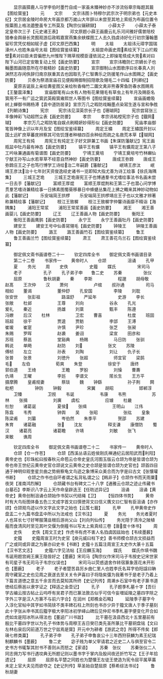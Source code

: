 <!-- { "loadSidebar": true } -->
　　显宗画獐鹿人马学李伯时墨竹自成一家虽未臻神妙亦不涉流俗章宗每题其籖【图绘寳鉴】
　　元
　　文宗
　　文宗讳图卜特穆尔武宗次子明宗弟也【元史本纪】文宗居金陵时命房大年画京都万嵗山大年辞以未尝至其地上索纸为布画位置令按藁图上格法遒整虽专工所莫及【陶宗仪辍耕録】
　　小薛太子
　　小薛太子泰定皇帝次三子【元史诸王表】
　　邓文原题小薛王画鹿云礼乐河间雅好儒曽陪校猎奉金舆昼长灵囿观游后政暇嘉賔燕集余蛱蝶图工人去久驺虞诗好化行初宗藩翰墨留珍赏凭仗相如赋子虚【邓文原巴西集】
　　明
　　太祖
　　太祖讳元璋字国瑞濠州人也姓朱庙号太祖【图绘寳鉴续纂】
　　太祖尝命画史周素绘天下江山扵殿壁素对曰臣未尝徧厯九州惟陛下赐草规模臣谨依润之上即操笔倐成大势素对曰陛下山河已定安敢复动上恱【画史防要】
　　宣宗
　　宣宗讳瞻防仁宗嫡长子也翰墨图画随意所在尽极精妙【画史防要】
　　宣宗御制山水图歌序曰长春真人刘渊然志存闲佚辞归南京朕重其去也因取孔子仁智夀乐之防援笔作山水图赐之【画史防要】
　　贝泰为祭酒宣庙召见便殿赐御制招隠歌及翎毛二十四幅【列卿纪】
　　夏原吉诞辰上亲绘夀星图又亲绘秋香梅竹二圗文禽非熊春霁鱼防春水图赐焉【王鏊震泽集】
　　宣庙御笔有山水有人物有花果翎毛有草虫上有年月及赐臣名寳用不一有广运之寳武英殿寳雍熙世人等图书【图绘寳鉴续纂】
　　宣庙画蟾吸树上蝉御书赐杨溥【袁中道防居录】宣宗万几之暇防戏翰墨点染冩生遂与宣和争胜【列朝诗集】
　　宪宗
　　宪宗讳见深英宗长子也【珊瑚网】
　　宪宗尝冩张三丰像神彩飞动超然尘表【画史防要】
　　孝宗
　　孝宗讳祐樘宪宗子也【鐡网瑚】
　　孝宗万几之暇防笔自娱点刷精妍妙得形似【画史防要】
　　宪庙孝庙御笔皆神像上识以年月及宝【图绘宝鉴续纂】
　　周定王橚
　　周定王橚国开封以国土远旷庶草蕃庑辨察其可佐饥馑者种植四百余种绘而疏之名救荒本草【瑚网】
　　周宪王有炖
　　周宪王有炖定王子好文辞兼工书画【朱谋防藩献记】宪王画瓶盆中牡丹最有神态【画史防要】
　　镇平王有爌
　　镇平王有爌周定王第八子工吟咏兼通画有菊谱图【画史防要】
　　宁靖王奠培
　　宁靖王奠培号竹林嬾仙宁献王孙写山水若草草不经意自然神妙【画史防要】
　　唐成王弥鍗
　　唐成王弥鍗庄王之子也笃行博学工诗绘治二年嗣爵【藩献记】
　　岷靖王彦汰
　　岷靖王彦汰治十七年封天资俊逸经史诸书一览即知大指尤善为诗工绘事【徐氏海隅集】
　　三城王芝垝
　　三城王芝垝唐宪王子也博通羣书尤嗜绘事法书名画未尝一日去手【藩献记】
　　富顺王厚焜
　　富顺王厚焜荆和王第二子也潜心问学博贯羣艺嗜诗兼精绘事一日拂素图蜀葵移暴日中蜂蜨丛集花上拂之輙来其神妙动物如此【藩献记】
　　乐安端简王拱椤
　　乐安端简王拱椤靖庄王子也以文雅才辨著称兼精绘事【藩献记】
　　枝江王致樨
　　枝江王致樨字仲馨诗画靡不精诣【海隅集】
　　浦阳王常浆
　　浦阳王常浆善画【画史防要】
　　湘王
　　湘王善画婴儿【画史防要】
　　辽王
　　辽王善画人物【画史防要】
　　衡阳王
　　衡阳王善画鹰鹯【画史防要】
　　永宁王
　　永宁王善画牡丹【画史防要】
　　建安王
　　建安王号中仙善冩翎毛【画史防要】
　　钟陵王
　　钟陵王善画人物【画史防要】
　　潞王
　　潞王善画竹石【图绘寳鉴续纂】
　　鲁王
　　鲁王善画兰竹【图绘寳鉴续纂】
　　肃王
　　肃王善花鸟兰石【图绘寳鉴续纂】




　　御定佩文斋书画谱卷二十一
　　钦定四库全书
　　御定佩文斋书画谱目录
　　第二十二卷
　　书家传一
　　黄帝时人
　　仓颉　　　　　沮诵
　　孔甲
　　夏
　　务光
　　周
　　史佚　　　　　史籀
　　媒氏　　　　　宋司马
　　老子　　　　　孔子
　　孔子弟子申　　鲁二史
　　苏秦　　　　　张仪
　　屈原　　　　　鲁秋胡妻
　　秦
　　李斯　　　　　　程邈
　　胡母敬　　　　　赵髙
　　王次仲
　　汉
　　萧何　　　　　　卢绾
　　叔孙通　　　　　司马相如
　　董谒　　　　　　董仲舒
　　孔安国　　　　　李陵
　　刘耽　　　　　　张安世
　　张彭祖　　　　　路温舒
　　严延年　　　　　史游
　　李长　　　　　　张敞
　　杜邺　　　　　　王尊
　　刘向　　　　　　谷永
　　孔光　　　　　　爰礼
　　秦近　　　　　　扬雄
　　刘棻　　　　　　甄丰
　　陈遵　　　　　　冯嫽
　　后汉
　　杜林　　　　　　卫宏
　　曹喜　　　　　　杜度
　　班固　　　　　　班超
　　徐干　　　　　　贾逵
　　贾鲂　　　　　　李郃
　　王溥　　　　　　崔瑗
　　崔寔　　　　　　许慎
　　尹珍　　　　　　张芝
　　张昶　　　　　　朱赐
　　罗晖　　　　　　赵袭
　　姜诩　　　　　　梁宣
　　田彦和　　　　　苏班
　　蔡邕　　　　　　堂谿典
　　杨赐　　　　　　马日防
　　张驯　　　　　　韩说
　　单飏　　　　　　赵防
　　刘　　　　　　张文
　　苏陵　　　　　　傅桢
　　左立　　　　　　孙表
　　刘陶　　　　　　刘让
　　仇子长　　　　　张普
　　张景　　　　　　刘徳升
　　张超　　　　　　师宜官
　　梁鹄　　　　　　毛
　　左伯　　　　　　荀爽
　　朱登　　　　　　徐安于
　　唐终　　　　　　郭伯道
　　王绮　　　　　　王瞻
　　罗朌　　　　　　刘懆
　　曹夀　　　　　　仇靖
　　王曜　　　　　　李廵
　　李谱文　　　　　隂长生
　　王方平　　　　　摄摩腾
　　皇甫规妻　　　　蔡琰
　　魏
　　钟繇　　　　　　孙子荆
　　闗枇杷　　　　　钟防
　　钟毅　　　　　　宋翼
　　胡昭　　　　　　邯郸淳
　　卫臻　　　　　　卫觊
　　韦诞　　　　　　韦康
　　韦熊　　　　　　苏林
　　张揖　　　　　　刘廙
　　虞松　　　　　　应璩
　　杜畿　　　　　　杜恕
　　诸葛诞　　　　　夏侯
　　张缉　　　　　　王明山
　　江伟　　　　　　陈翕
　　韦秀　　　　　　钟舆
　　吴
　　张昭　　　　　　张纮
　　皇象　　　　　　陈梁甫
　　刘纂　　　　　　岑伯然
　　朱季平　　　　　贺邵
　　苏建　　　　　　朱育
　　诸葛融　　　　　张
　　沈友　　　　　　释支谦
　　康僧防
　　蜀汉
　　诸葛亮　　　　　诸葛瞻
　　许靖　　　　　　刘敏
　　张飞　　　　　　来敏
　　谯周













　　钦定四库全书
　　御定佩文斋书画谱卷二十二
　　书家传一
　　黄帝时人
　　仓颉【仓一作苍】
　　仓颉【西溪丛语云姓侯刚氏禅通纪云居阳武而利阳】黄帝史也【珍珠舩曰按春秋元命苞云仓帝史皇氏河图玉版云仓颉为帝是皆谓仓颉为帝也帝王世纪云黄帝史官仓颉说文云黄帝之史仓颉是皆谓仓颉为史官也】颉首四目通于神明仰观奎星贠曲之势俯察龟文鸟迹之象博采众美合而为字是曰古文【张懐瓘书断】
　　仓颉之作书也自环者谓之私背私谓之公【韩非子】仓颉作书而天雨粟夜哭【淮南鸿烈解】
　　仓颉藏书台有碑文二十八字【通雅云仓颉之迹止传藏书台墓石】李斯识八字云上天作命皇辟迭王【任昉述异记】
　　沮诵
　　沮诵【黄帝史】黄帝创制沮诵仓颉始作书契以代结绳【卫】
　　【恒四体书势】
　　黄帝时有大鸟衔图体备五色三文成字首文曰慎徳背文曰信义膺文曰仁智有臣沮诵【亦作颂】仓颉观鸟迹以作文字此文字之始也【云笈七籖】
　　孔甲
　　孔甲黄帝史作盘盂二十九篇书盘盂中所以为法戒也【汉书注】
　　夏
　　务光
　　务光者夏时人也耳长七寸好琴服蒲韭根后游尚父山【刘向列仙传】
　　务光隠于清泠之陂植薤而食清风时至见其叶交偃为倒薤书以写太上紫真经三卷【唐度十体书】
　　周
　　史佚
　　史佚【周文王史】作虎书有虎不害人名驺虞因兹始也【韦续墨薮】
　　史籀
　　史籀周宣王时为史官【庾元威曰柱下史】善书师模仓颉古文损益而广之或同或异谓之为篆亦曰史书【书断】史籀十五篇注周宣王太史作大篆十五篇【汉书艺文志】
　　史籀六字见法帖【王应麟玉海】
　　媒氏
　　媒氏作填书魏韦诞用题宫阙王廙王隐皆好之【墨薮】宋司马【陶宗仪作宋司马子韦按史记宋世家有司星子韦无司马子韦宗仪误也】
　　宋司马以荧惑退舍作转宿篆象莲花未开形也【墨薮】
　　老子
　　老子者楚苦县厉乡曲仁里人也姓李氏名耳字伯阳諡曰聃周守藏室之史也见周之衰遂去至关关令尹喜曰子将隐矣彊为我著书于是老子乃着上下篇言道徳之意五千余言而去莫知其所终【史记列传】周濑乡石室中有老子篆书道徳经后蔡邕以隶字证之【释适之金壶记】
　　孔子
　　孔子题季札墓十字【吾衍学古编云按古帖止云呜呼有吴君子而已篆法敦古似乎可信今妄増延陵之墓四字除之字外三字是汉人方篆不与前六字合】在润州【郑樵金石略】
　　延陵季子墓字今入淳化官帖中其字如书简牍不类丰碑石柱上所刻也书亦少异于籀文唐人于季子墓刻此十字张从申书其后籀字极大李阳冰初学峄山碑后见仲尼书季札墓字便变化开合如虎如龙是阳冰所从得法也【董逌广川书跋】
　　比干墓在汲县西北十五里墓前有殷比干墓四字世以为孔子书体势与周穆王吉日癸巳类先圣所篆比干墓铜盘铭【文曰左林右泉后冈前道万世之宁兹焉是寳】开元中为耕者【游武之竒】所得不传矣【郎瑛七修类藁】
　　孔子弟子申
　　孔子弟子申鲁哀公十三年西狩获麟为素王纪瑞制麒麟书【墨薮】
　　鲁二史
　　宓子贱为单父宰请君之近史二人与俱至官令二史书方书辄掣其肘书不善则从而怒之【家语】
　　苏秦　张仪
　　苏秦张仪二人同志佣力写书行遇坟典无所题记则以墨书字于掌内及股间夜还折竹写之【王子年拾遗记】
　　屈原
　　屈原名平楚之同姓也为楚懐王左徒王使造为宪令屈平属草藁未定上官大夫见而欲夺之【史记列传】草圣始自楚屈原【蔡希综法书论】
　　鲁秋胡妻
